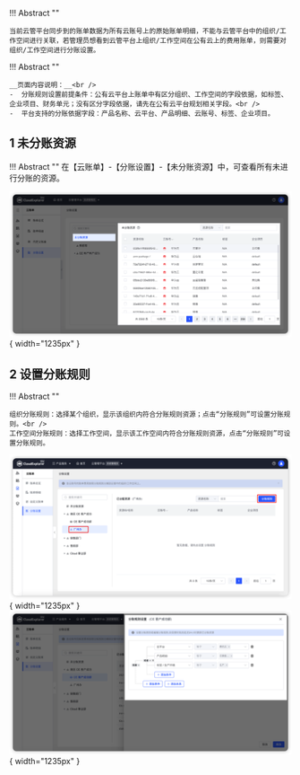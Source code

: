 !!! Abstract ""

    当前云管平台同步到的账单数据为所有云账号上的原始账单明细，不能与云管平台中的组织/工作空间进行关联，若管理员想看到云管平台上组织/工作空间在公有云上的费用账单，则需要对组织/工作空间进行分账设置。

!!! Abstract ""

    __页面内容说明：__<br />
    -  分账规则设置前提条件：公有云平台上账单中有区分组织、工作空间的字段依据，如标签、企业项目、财务单元；没有区分字段依据，请先在公有云平台规划相关字段。<br />
    -  平台支持的分账依据字段：产品名称、云平台、产品明细、云账号、标签、企业项目。

## 1 未分账资源

!!! Abstract ""
    在【云账单】-【分账设置】-【未分账资源】中，可查看所有未进行分账的资源。

![未分帐资源列表](../../img/finance-management/ledger_setting/未分帐资源列表.png){ width="1235px" }

## 2 设置分账规则

!!! Abstract ""

    组织分账规则：选择某个组织，显示该组织内符合分账规则资源；点击“分账规则”可设置分账规则。<br />
    工作空间分账规则：选择工作空间，显示该工作空间内符合分账规则资源，点击“分账规则”可设置分账规则。

![分账规则入口](../../img/finance-management/ledger_setting/分账规则入口.png){ width="1235px" }
![设置分账规则](../../img/finance-management/ledger_setting/设置分账规则.png){ width="1235px" }



